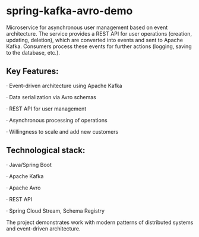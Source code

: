 # spring-kafka-avro-demo
Microservice for asynchronous user management based on event architecture. The service provides a REST API for user operations (creation, updating, deletion), which are converted into events and sent to Apache Kafka. Consumers process these events for further actions (logging, saving to the database, etc.).

## Key Features:
· Event-driven architecture using Apache Kafka

· Data serialization via Avro schemas

· REST API for user management

· Asynchronous processing of operations

· Willingness to scale and add new customers

## Technological stack:
· Java/Spring Boot

· Apache Kafka

· Apache Avro

· REST API

· Spring Cloud Stream, Schema Registry


The project demonstrates work with modern patterns of distributed systems and event-driven architecture.
